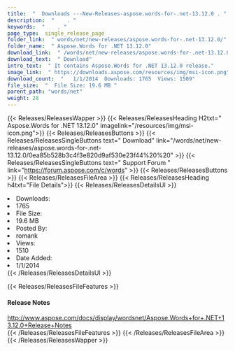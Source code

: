 ```yaml
---
title:  "  Downloads ---New-Releases-aspose.words-for-.net-13.12.0 . " 
description:  "    . " 
keywords:  "    . " 
page_type:  single_release_page
folder_link:  " words/net/new-releases/aspose.words-for-.net-13.12.0/"
folder_name:  " Aspose.Words for .NET 13.12.0"
download_link:  " /words/net/new-releases/aspose.words-for-.net-13.12.0/0ea85b528b3c4f3e820d9af530e23f44"
download_text:  " Download"
intro_text:  " It contains Aspose.Words for .NET 13.12.0 release."
image_link:  " https://downloads.aspose.com/resources/img/msi-icon.png"
download_count:  "   1/1/2014  Downloads: 1765  Views: 1509"
file_size:  "  File Size: 19.6 MB "
parent_path: "words/net"
weight: 28 
---
```


{{< Releases/ReleasesWapper >}}
  {{< Releases/ReleasesHeading H2txt=" Aspose.Words for .NET 13.12.0" imagelink="/resources/img/msi-icon.png">}}
  {{< Releases/ReleasesButtons >}}
    {{< Releases/ReleasesSingleButtons text=" Download" link="/words/net/new-releases/aspose.words-for-.net-13.12.0/0ea85b528b3c4f3e820d9af530e23f44%20%20" >}}
    {{< Releases/ReleasesSingleButtons text=" Support Forum " link="https://forum.aspose.com/c/words" >}}
  {{< Releases/ReleasesButtons >}}
  {{< Releases/ReleasesFileArea >}}
    {{< Releases/ReleasesHeading h4txt="File Details">}}
    {{< Releases/ReleasesDetailsUl >}}
             <li>Downloads:</li><li>1765</li><li>File Size:</li><li>19.6 MB</li><li>Posted By:</li><li>romank</li><li>Views:</li><li>1510</li><li>Date Added:</li><li>1/1/2014</li>
    {{< /Releases/ReleasesDetailsUl >}}

  {{< Releases/ReleasesFileFeatures >}}
      <h4>Release Notes</h4><div><a href="http://www.aspose.com/docs/display/wordsnet/Aspose.Words+for+.NET+13.12.0+Release+Notes">http://www.aspose.com/docs/display/wordsnet/Aspose.Words+for+.NET+13.12.0+Release+Notes</a></div>
  {{< /Releases/ReleasesFileFeatures >}}
 {{< /Releases/ReleasesFileArea >}}
{{< /Releases/ReleasesWapper >}}


